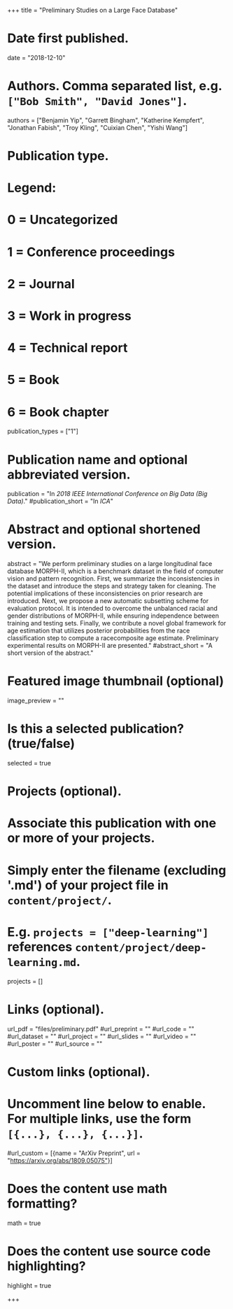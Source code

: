 +++
title = "Preliminary Studies on a Large Face Database"

# Date first published.
date = "2018-12-10"

# Authors. Comma separated list, e.g. `["Bob Smith", "David Jones"]`.

authors = ["Benjamin Yip", "Garrett Bingham", "Katherine Kempfert", "Jonathan Fabish", "Troy Kling", "Cuixian Chen", "Yishi Wang"]

# Publication type.
# Legend:
# 0 = Uncategorized
# 1 = Conference proceedings
# 2 = Journal
# 3 = Work in progress
# 4 = Technical report
# 5 = Book
# 6 = Book chapter
publication_types = ["1"]

# Publication name and optional abbreviated version.
publication = "In *2018 IEEE International Conference on Big Data (Big Data)*."
#publication_short = "In *ICA*"

# Abstract and optional shortened version.
abstract = "We perform preliminary studies on a large longitudinal face database MORPH-II, which is a benchmark dataset in the field of computer vision and pattern recognition. First, we summarize the inconsistencies in the dataset and introduce the steps and strategy taken for cleaning. The potential implications of these inconsistencies on prior research are introduced. Next, we propose a new automatic subsetting scheme for evaluation protocol. It is intended to overcome the unbalanced racial and gender distributions of MORPH-II, while ensuring independence between training and testing sets. Finally, we contribute a novel global framework for age estimation that utilizes posterior probabilities from the race classification step to compute a racecomposite age estimate. Preliminary experimental results on MORPH-II are presented."
#abstract_short = "A short version of the abstract."

# Featured image thumbnail (optional)
image_preview = ""

# Is this a selected publication? (true/false)
selected = true

# Projects (optional).
#   Associate this publication with one or more of your projects.
#   Simply enter the filename (excluding '.md') of your project file in `content/project/`.
#   E.g. `projects = ["deep-learning"]` references `content/project/deep-learning.md`.
projects = []

# Links (optional).
url_pdf = "files/preliminary.pdf"
#url_preprint = ""
#url_code = ""
#url_dataset = ""
#url_project = ""
#url_slides = ""
#url_video = ""
#url_poster = ""
#url_source = ""

# Custom links (optional).
#   Uncomment line below to enable. For multiple links, use the form `[{...}, {...}, {...}]`.
#url_custom = [{name = "ArXiv Preprint", url = "https://arxiv.org/abs/1809.05075"}]

# Does the content use math formatting?
math = true

# Does the content use source code highlighting?
highlight = true


+++